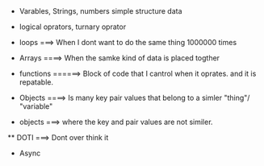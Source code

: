 ##

-  Varables, Strings, numbers simple structure data

- logical oprators, turnary oprator



- loops ===> When I dont want to do the same thing 1000000 times 
 
- Arrays  ====> When the samke kind of data is placed togther 

- functions   ======> Block of code that I cantrol when it oprates. and it is repatable.

- Objects ====> Is many key pair values that belong to a simler "thing"/ "variable"
- objects ===> where the key and pair values are not similer. 

** DOTI ===> Dont over think it 

- Async